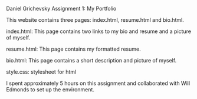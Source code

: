 Daniel Grichevsky
Assignment 1: My Portfolio

This website contains three pages: index.html, resume.html and bio.html.

index.html: This page contains two links to my bio and resume and a picture of myself.

resume.html: This page contains my formatted resume.

bio.html: This page contains a short description and picture of myself.

style.css: stylesheet for html

I spent approximately 5 hours on this assignment and collaborated with Will Edmonds to set up the environment. 
